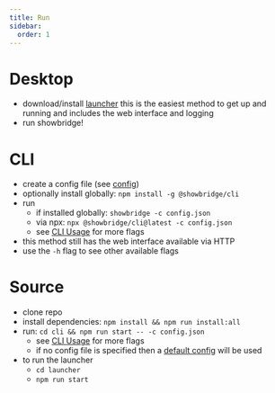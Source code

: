 ```yaml
---
title: Run
sidebar:
  order: 1
---
```

# Desktop
  - download/install [launcher](https://github.com/jwetzell/showbridge/releases) this is the easiest method to get up and running and includes the web interface and logging
  - run showbridge!

# CLI
  - create a config file (see [config](/reference/config/))
  - optionally install globally: `npm install -g @showbridge/cli`
  - run
    - if installed globally: `showbridge -c config.json`
    - via npx: `npx @showbridge/cli@latest -c config.json`
    - see [CLI Usage](/guides/cli-usage) for more flags
  - this method still has the web interface available via HTTP
  - use the `-h` flag to see other available flags

# Source
  - clone repo
  - install dependencies: `npm install && npm run install:all`
  - run: `cd cli && npm run start -- -c config.json`
    - see [CLI Usage](/guides/cli-usage) for more flags
    - if no config file is specified then a [default config](https://github.com/jwetzell/showbridge/blob/main/sample/config/default.json) will be used
  - to run the launcher
    - `cd launcher`
    - `npm run start`
